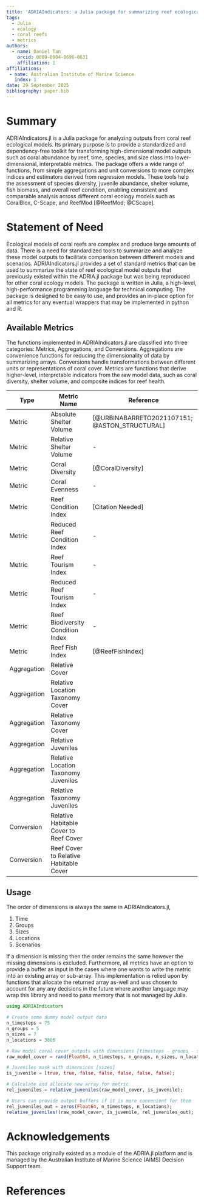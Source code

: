 ```yaml
---
title: 'ADRIAIndicators: a Julia package for summarizing reef ecological model outputs'
tags:
  - Julia
  - ecology
  - coral reefs
  - metrics
authors:
  - name: Daniel Tan
    orcid: 0009-0004-8696-0631
    affiliation: 1
affiliations:
 - name: Australian Institute of Marine Science
   index: 1
date: 29 September 2025
bibliography: paper.bib
---
```


# Summary

ADRIAIndicators.jl is a Julia package for analyzing outputs from coral reef ecological
models. Its primary purpose is to provide a standardized and dependency-free toolkit for
transforming high-dimensional model outputs such as coral abundance by reef, time,
species, and size class into lower-dimensional, interpretable metrics. The package offers a
wide range of functions, from simple aggregations and unit conversions to more complex
indices and estimators derived from regression models. These tools help the
assessment of species diversity, juvenile abundance, shelter volume, fish biomass, and
overall reef condition, enabling consistent and comparable analysis across different coral
ecology models such as CoralBlox, C-Scape, and ReefMod [@ReefMod; @CScape].

# Statement of Need

Ecological models of coral reefs are complex and produce large amounts of data. There is a
need for standardized tools to summarize and analyze these model outputs to facilitate
comparison between different models and scenarios. ADRIAIndicators.jl provides a set of
standard metrics that can be used to summarize the state of reef ecological model outputs
that previously existed within the ADRIA.jl package but was being reproduced for other coral
ecology models. The package is written in Julia, a high-level, high-performance programming language for
technical computing. The package is designed to be easy to use, and
provides an in-place option for all metrics for any eventual wrappers that may be
implemented in python and R.

## Available Metrics

The functions implemented in ADRIAIndicators.jl are classified into three categories:
Metrics, Aggregations, and Conversions. Aggregations are convenience functions for
reducing the dimensionality of data by summarizing arrays. Conversions handle
transformations between different units or representations of coral cover.
Metrics are functions that derive higher-level, interpretable indicators from the raw model
data, such as coral diversity, shelter volume, and composite indices for reef health.

| **Type**        | **Metric Name**                                  | **Reference**   |
|-----------------|--------------------------------------------------|-----------------|
| Metric            | Absolute Shelter Volume                          | [@URBINABARRETO2021107151; @ASTON_STRUCTURAL]|
| Metric            | Relative Shelter Volume                          | -               |
| Metric            | Coral Diversity                                  | [@CoralDiversity]|
| Metric            | Coral Evenness                                   | -               |
| Metric            | Reef Condition Index                             |[Citation Needed]|
| Metric            | Reduced Reef Condition Index                     | -               |
| Metric            | Reef Tourism Index                               | -              |
| Metric            | Reduced Reef Tourism Index                       | -              |
| Metric            | Reef Biodiversity Condition Index                | -              |
| Metric            | Reef Fish Index                                  | [@ReefFishIndex]               |
| Aggregation       | Relative Cover                                   |                 |
| Aggregation       | Relative Location Taxonomy Cover                 |                 |
| Aggregation       | Relative Taxonomy Cover                          |                 |
| Aggregation       | Relative Juveniles                               |                 |
| Aggregation       | Relative Location Taxonomy Juveniles             |                 |
| Aggregation       | Relative Taxonomy Juveniles                      |                 |
| Conversion       | Relative Habitable Cover to Reef Cover           |                 |
| Conversion       | Reef Cover to Relative Habitable Cover           |                 |


## Usage

The order of dimensions is always the same in ADRIAIndicators.jl,

1. Time
2. Groups
3. Sizes
4. Locations
5. Scenarios

If a dimension is missing then the order remains the same however the missing dimensions is
excluded. Furthermore, all metrics have an option to provide a buffer as input in the cases
where one wants to write the metric into an existing array or sub-array. This implementation
is relied upon by functions that allocate the returned array as-well and was chosen to
account for any any decisions in the future where another language may wrap this library and
need to pass memory that is not managed by Julia.

```julia
using ADRIAIndicators

# Create some dummy model output data
n_timesteps = 75
n_groups = 5
n_sizes = 7
n_locations = 3806

# Raw model coral cover outputs with dimensions [timesteps ⋅ groups ⋅ sizes ⋅ locations]
raw_model_cover = rand(Float64, n_timesteps, n_groups, n_sizes, n_locations);

# Juveniles mask with dimensions [sizes]
is_juvenile = [true, true, false, false, false, false, false];

# Calculate and allocate new array for metric
rel_juveniles = relative_juveniles(raw_model_cover, is_juvenile);

# Users can provide output buffers if it is more convenient for them
rel_juveniles_out = zeros(Float64, n_timesteps, n_locations);
relative_juveniles!(raw_model_cover, is_juvenile, rel_juveniles_out);
```

# Acknowledgements

This package originally existed as a module of the ADRIA.jl platform and is managed by the
Australian Institute of Marine Science (AIMS) Decision Support team.

# References
